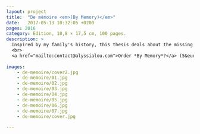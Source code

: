 ```yaml
---
layout: project
title:  "De mémoire <em>(By Memory)</em>"
date:   2017-05-13 10:32:05 +0200
pages: 2016
category: Edition, 10,8 × 17,5 cm, 100 pages. 
description: >
  Inspired by my family's history, this thesis deals about the missing picture, a recurrent issue in the long history of migrations. The missing picture also raises the question of fiction and how memory can be subject to changes. The call upon our memory seems to be modified by the mutations that affect our perception through time. There are no images in this book, calling the reader's imagination to depict himself the missing pictures. Unfolded, the cover becomes a poster with all the pictures.
  <br>
  <a href="mailto:contact@alyssialou.com">Order *By Memory*?</a> (5&euro;/&pound;4,5 + shipping)
  
images: 
    - de-memoire/cover2.jpg
    - de-memoire/01.jpg
    - de-memoire/02.jpg
    - de-memoire/03.jpg
    - de-memoire/04.jpg
    - de-memoire/05.jpg
    - de-memoire/06.jpg
    - de-memoire/07.jpg
    - de-memoire/cover.jpg
    
---
```

